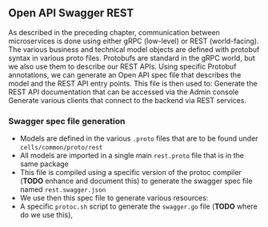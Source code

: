 ## Open API Swagger REST

As described in the preceding chapter, communication between microservices is done using either gRPC (low-level) or REST (world-facing). The various business and technical model objects are defined with protobuf syntax in various proto files. Protobufs are standard in the gRPC world, but we also use them to describe our REST APIs. Using specific Protobuf annotations, we can generate an Open API spec file that describes the model and the REST API entry points. This file is then used to:
Generate the REST API documentation that can be accessed via the Admin console 
Generate various clients that connect to the backend via REST services.

### Swagger spec file generation 

* Models are defined in the various `.proto` files that are to be found under `cells/common/proto/rest`
* All models are imported in a single main `rest.proto` file that is in the same package
* This file is compiled using a specific version of the protoc compiler (**TODO** enhance and document this) to generate the swagger spec file named `rest.swagger.json`
* We use then this spec file to generate various resources:
* A specific `protoc.sh` script to generate the `swagger.go` file (**TODO** where do we use this),
